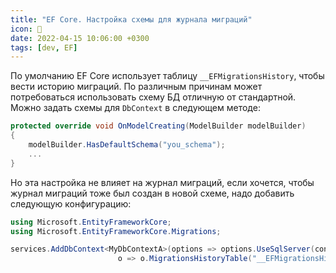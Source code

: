 ```yaml
---
title: "EF Core. Настройка схемы для журнала миграций"
icon: 💽
date: 2022-04-15 10:06:00 +0300
tags: [dev, EF]
---
```


По умолчанию EF Core использует таблицу `__EFMigrationsHistory`, чтобы вести историю миграций. По различным причинам может потребоваться использовать схему БД отличную от стандартной. Можно задать схемы для `DbContext` в следующем методе:

```C#
protected override void OnModelCreating(ModelBuilder modelBuilder)
{
    modelBuilder.HasDefaultSchema("you_schema");
    ...
}
```

Но эта настройка не влияет на журнал миграций, если хочется, чтобы журнал миграций тоже был создан в новой схеме, надо добавить следующую конфигурацию:

```C#
using Microsoft.EntityFrameworkCore;
using Microsoft.EntityFrameworkCore.Migrations;

services.AddDbContext<MyDbContextA>(options => options.UseSqlServer(connString,
                        o => o.MigrationsHistoryTable("__EFMigrationsHistory", "you_schema")));
```
